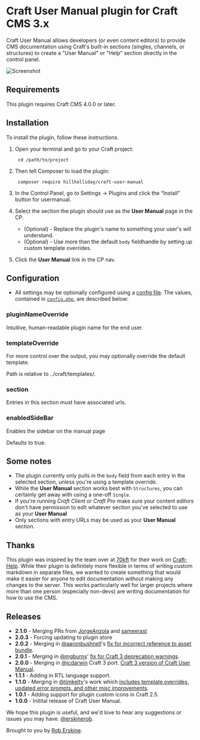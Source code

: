 # Craft User Manual plugin for Craft CMS 3.x

Craft User Manual allows developers (or even content editors) to provide CMS documentation using Craft's built-in sections (singles, channels, or structures) to create a "User Manual" or "Help" section directly in the control panel.

![Screenshot](resources/img/screenshot.jpg)

## Requirements

This plugin requires Craft CMS 4.0.0 or later.

## Installation

To install the plugin, follow these instructions.

1. Open your terminal and go to your Craft project:

        cd /path/to/project

2. Then tell Composer to load the plugin:

        composer require hillholliday/craft-user-manual

3. In the Control Panel, go to Settings → Plugins and click the “Install” button for usermanual.

4. Select the section the plugin should use as the **User Manual** page in the CP.
    * (Optional) - Replace the plugin's name to something your user's will understand.
    * (Optional) - Use more than the default `body` fieldhandle by setting up custom template overrides.

5. Click the **User Manual** link in the CP nav.

## Configuration

* All settings may be optionally configured using a [config file](http://buildwithcraft.com/docs/plugins/plugin-settings#config-file). The values, contained in [`config.php`](https://github.com/hillholliday/Craft-User-Manual/blob/master/src/config.php), are described below:

<a id="config-settings-pluginNameOverride"></a>
### pluginNameOverride
Intuitive, human-readable plugin name for the end user.

<a id="config-settings-templateOverride"></a>
### templateOverride
For more control over the output, you may optionally override the default template.

Path is relative to ../craft/templates/.

<a id="config-settings-section"></a>
### section
Entries in this section must have associated urls.

### enabledSideBar
Enables the sidebar on the manual page

Defaults to true.

## Some notes
* The plugin currently only pulls in the `body` field from each entry in the selected section, unless you're using a template override.
* While the **User Manual** section works best with `Structures`, you can certainly get away with using a one-off `Single`.
* If you're running _Craft Client_ or _Craft Pro_ make sure your content editors don't have permission to edit whatever section you've selected to use as your **User Manual**
* Only sections with entry URLs may be used as your **User Manual** section.

## Thanks
This plugin was inspired by the team over at [70kft](http://70kft.com/) for their work on [Craft-Help](https://github.com/70kft/craft-help). While their plugin is definitely more flexible in terms of writing custom markdown in separate files, we wanted to create something that would make it easier for anyone to edit documentation without making any changes to the server. This works particularly well for larger projects where more than one person (especially non-devs) are writing documentation for how to use the CMS.

## Releases
* **2.1.0** - Merging PRs from [JorgeAnzola](https://github.com/JorgeAnzola) and [sameerast](https://github.com/sameerast)
* **2.0.3** - Forcing updating to plugin store
* **2.0.2** - Merging in [@aaronbushnell](https://github.com/aaronbushnell)'s [fix for incorrect reference to asset bundle](https://github.com/hillholliday/Craft-User-Manual/pull/17).
* **2.0.1** - Merging in [@mgburns](https://github.com/mgburns)' [fix for Craft 3 deprecation warnings](https://github.com/hillholliday/Craft-User-Manual/pull/11).
* **2.0.0** - Merging in [@jcdarwin](https://github.com/jcdarwin) Craft 3 port. [Craft 3 version of Craft User Manual](https://github.com/hillholliday/Craft-User-Manual/pull/8).
* **1.1.1** - Adding in RTL language support.
* **1.1.0** - Merging in [@timkelty](https://github.com/timkelty)'s work which [includes template overrides, updated error prompts, and other misc improvements](https://github.com/hillholliday/Craft-User-Manual/pull/3).
* **1.0.1** - Adding support for plugin custom icons in Craft 2.5.
* **1.0.0** - Initital release of Craft User Manual.

We hope this plugin is useful, and we'd love to hear any suggestions or issues you may have. [@erskinerob](https://twitter.com/erskinerob).

Brought to you by [Rob Erskine](https://twitter.com/erskinerob).
